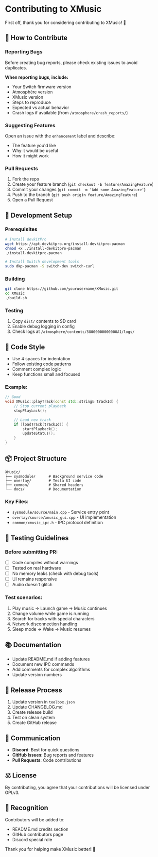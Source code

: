 # Contributing to XMusic

First off, thank you for considering contributing to XMusic! 🎉

## 🤝 How to Contribute

### Reporting Bugs

Before creating bug reports, please check existing issues to avoid duplicates.

**When reporting bugs, include:**
- Your Switch firmware version
- Atmosphère version
- XMusic version
- Steps to reproduce
- Expected vs actual behavior
- Crash logs if available (from `/atmosphere/crash_reports/`)

### Suggesting Features

Open an issue with the `enhancement` label and describe:
- The feature you'd like
- Why it would be useful
- How it might work

### Pull Requests

1. Fork the repo
2. Create your feature branch (`git checkout -b feature/AmazingFeature`)
3. Commit your changes (`git commit -m 'Add some AmazingFeature'`)
4. Push to the branch (`git push origin feature/AmazingFeature`)
5. Open a Pull Request

## 📝 Development Setup

### Prerequisites

```bash
# Install devkitPro
wget https://apt.devkitpro.org/install-devkitpro-pacman
chmod +x ./install-devkitpro-pacman
./install-devkitpro-pacman

# Install Switch development tools
sudo dkp-pacman -S switch-dev switch-curl
```

### Building

```bash
git clone https://github.com/yourusername/XMusic.git
cd XMusic
./build.sh
```

### Testing

1. Copy `dist/` contents to SD card
2. Enable debug logging in config
3. Check logs at `/atmosphere/contents/58000000000000A1/logs/`

## 🎨 Code Style

- Use 4 spaces for indentation
- Follow existing code patterns
- Comment complex logic
- Keep functions small and focused

### Example:

```cpp
// Good
void XMusic::playTrack(const std::string& trackId) {
    // Stop current playback
    stopPlayback();
    
    // Load new track
    if (loadTrack(trackId)) {
        startPlayback();
        updateStatus();
    }
}
```

## 📦 Project Structure

```
XMusic/
├── sysmodule/      # Background service code
├── overlay/        # Tesla UI code
├── common/         # Shared headers
└── docs/           # Documentation
```

### Key Files:

- `sysmodule/source/main.cpp` - Service entry point
- `overlay/source/xmusic_gui.cpp` - UI implementation
- `common/xmusic_ipc.h` - IPC protocol definition

## 🧪 Testing Guidelines

### Before submitting PR:

- [ ] Code compiles without warnings
- [ ] Tested on real hardware
- [ ] No memory leaks (check with debug tools)
- [ ] UI remains responsive
- [ ] Audio doesn't glitch

### Test scenarios:

1. Play music → Launch game → Music continues
2. Change volume while game is running
3. Search for tracks with special characters
4. Network disconnection handling
5. Sleep mode → Wake → Music resumes

## 📚 Documentation

- Update README.md if adding features
- Document new IPC commands
- Add comments for complex algorithms
- Update version numbers

## 🚀 Release Process

1. Update version in `toolbox.json`
2. Update CHANGELOG.md
3. Create release build
4. Test on clean system
5. Create GitHub release

## 💬 Communication

- **Discord**: Best for quick questions
- **GitHub Issues**: Bug reports and features
- **Pull Requests**: Code contributions

## ⚖️ License

By contributing, you agree that your contributions will be licensed under GPLv3.

## 🙏 Recognition

Contributors will be added to:
- README.md credits section
- GitHub contributors page
- Discord special role

Thank you for helping make XMusic better! 🎵